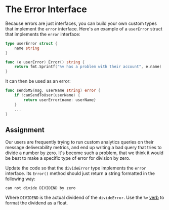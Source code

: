 # The Error Interface

Because errors are just interfaces, you can build your own custom types that implement the `error` interface. Here's an example of a `userError` struct that implements the `error` interface:

```go
type userError struct {
    name string
}

func (e userError) Error() string {
    return fmt.Sprintf("%v has a problem with their account", e.name)
}
```

It can then be used as an error:

```go
func sendSMS(msg, userName string) error {
    if !canSendToUser(userName) {
        return userError{name: userName}
    }
    ...
}
```

## Assignment

Our users are frequently trying to run custom analytics queries on their message deliverability metrics, and end up writing a bad query that tries to divide a number by zero. It's become such a problem, that we think it would be best to make a specific type of error for division by zero.

Update the code so that the `divideError` type implements the `error` interface. Its `Error()` method should just return a string formatted in the following way:

```
can not divide DIVIDEND by zero
```

Where `DIVIDEND` is the actual dividend of the `divideError`. Use the `%v` [verb](https://pkg.go.dev/fmt#hdr-Printing) to format the dividend as a float.

